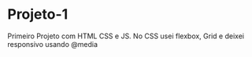 # Projeto-1
 Primeiro Projeto com HTML CSS e JS.
 No CSS usei flexbox, Grid e deixei responsivo usando @media